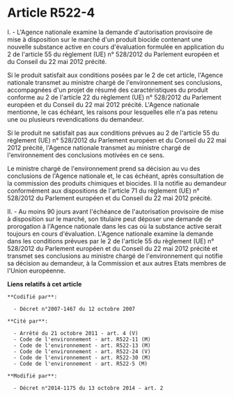 # Article R522-4

I. - L'Agence nationale examine la demande d'autorisation provisoire de mise à disposition sur le marché d'un produit biocide
contenant une nouvelle substance active en cours d'évaluation formulée en application du 2 de l'article 55 du règlement (UE)
n° 528/2012 du Parlement européen et du Conseil du 22 mai 2012 précité. 

Si le produit satisfait aux conditions posées par le 2 de cet article, l'Agence nationale transmet au ministre chargé de
l'environnement ses conclusions, accompagnées d'un projet de résumé des caractéristiques du produit conforme au 2 de
l'article 22 du règlement (UE) n° 528/2012 du Parlement européen et du Conseil du 22 mai 2012 précité. L'Agence nationale
mentionne, le cas échéant, les raisons pour lesquelles elle n'a pas retenu une ou plusieurs revendications du demandeur. 

Si le produit ne satisfait pas aux conditions prévues au 2 de l'article 55 du règlement (UE) n° 528/2012 du Parlement
européen et du Conseil du 22 mai 2012 précité, l'Agence nationale transmet au ministre chargé de l'environnement des
conclusions motivées en ce sens. 

Le ministre chargé de l'environnement prend sa décision au vu des conclusions de l'Agence nationale et, le cas échéant, après
consultation de la commission des produits chimiques et biocides. Il la notifie au demandeur conformément aux dispositions de
l'article 71 du règlement (UE) n° 528/2012 du Parlement européen et du Conseil du 22 mai 2012 précité. 

II. - Au moins 90 jours avant l'échéance de l'autorisation provisoire de mise à disposition sur le marché, son titulaire peut
déposer une demande de prorogation à l'Agence nationale dans les cas où la substance active serait toujours en cours
d'évaluation. L'Agence nationale examine la demande dans les conditions prévues par le 2 de l'article 55 du règlement (UE) n°
528/2012 du Parlement européen et du Conseil du 22 mai 2012 précité et transmet ses conclusions au ministre chargé de
l'environnement qui notifie sa décision au demandeur, à la Commission et aux autres Etats membres de l'Union européenne.

**Liens relatifs à cet article**

	**Codifié par**:

	  - Décret n°2007-1467 du 12 octobre 2007

	**Cité par**:

	  - Arrêté du 21 octobre 2011 - art. 4 (V)
	  - Code de l'environnement - art. R522-11 (M)
	  - Code de l'environnement - art. R522-13 (M)
	  - Code de l'environnement - art. R522-24 (V)
	  - Code de l'environnement - art. R522-30 (M)
	  - Code de l'environnement - art. R522-5 (M)

	**Modifié par**:

	  - Décret n°2014-1175 du 13 octobre 2014 - art. 2
